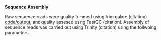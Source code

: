 **Sequence Assembly**

Raw sequence reads were quality trimmed using trim galore (citation) [code/output](https://github.com/sr320/paper-pano-go/wiki/Quality-trim-output), and quality assesed using FastQC (citation). Assembly of sequence reads was carried out using Trinity (citation) using the follwoing parameters
